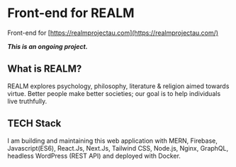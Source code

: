 # Front-end for REALM

Front-end for [https://realmprojectau.com](https://realmprojectau.com/)

***This is an ongoing project.***

## What is REALM?

REALM explores psychology, philosophy, literature & religion aimed towards virtue. Better people make better societies; our goal is to help individuals live truthfully.

## TECH Stack
I am building and maintaining this web application with MERN, Firebase, Javascript(ES6), React.Js, Next.Js, Tailwind CSS, Node.js, Nginx, GraphQL, headless WordPress (REST API) and deployed with Docker.